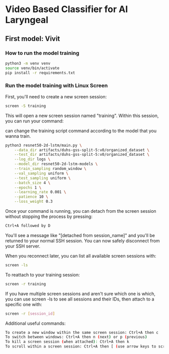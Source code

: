 # Video Based Classifier for AI Laryngeal

## First model: Vivit

### How to run the model training

```bash
python3 -m venv venv
source venv/bin/activate
pip install -r requirements.txt
```

### Run the model training with Linux Screen

First, you'll need to create a new screen session:

```bash
screen -S training
```

This will open a new screen session named "training". Within this session, you can run your command:

can change the training script command according to the model that you wanna train. 

```bash
python3 resnet50-2d-lstm/main.py \
    --data_dir artifacts/duhs-gss-split-5:v0/organized_dataset \
    --test_dir artifacts/duhs-gss-split-5:v0/organized_dataset \
    --log_dir logs \
    --model_dir resnet50-2d-lstm-models \
    --train_sampling random_window \
    --val_sampling uniform \
    --test_sampling uniform \
    --batch_size 4 \
    --epochs 1 \
    --learning_rate 0.001 \
    --patience 10 \
    --loss_weight 0.3
```

Once your command is running, you can detach from the screen session without stopping the process by pressing:

```bash
Ctrl+A followed by D
```

You'll see a message like "[detached from session_name]" and you'll be returned to your normal SSH session. You can now safely disconnect from your SSH server.

When you reconnect later, you can list all available screen sessions with:

```bash
screen -ls
```

To reattach to your training session:

```bash
screen -r training
```

If you have multiple screen sessions and aren't sure which one is which, you can use screen -ls to see all sessions and their IDs, then attach to a specific one with:

```bash
screen -r [session_id]
```

Additional useful commands:

```bash
To create a new window within the same screen session: Ctrl+A then c
To switch between windows: Ctrl+A then n (next) or p (previous)
To kill a screen session (when attached): Ctrl+A then k
To scroll within a screen session: Ctrl+A then [ (use arrow keys to scroll, press Esc to exit scroll mode)
```

